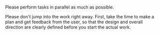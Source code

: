 Please perform tasks in parallel as much as possible.

Please don't jump into the work right away.
First, take the time to make a plan and get feedback from the user, so that the design and overall direction are clearly defined before you start the actual work.
